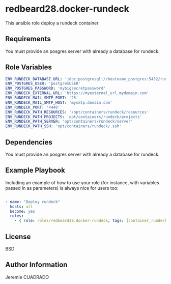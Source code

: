 redbeard28.docker-rundeck
=========

This ansible role deploy a rundeck container

Requirements
------------

You must provide an posgres server with already a database for rundeck.


Role Variables
--------------
```yaml
ENV_RUNDECK_DATABASE_URL: 'jdbc:postgresql://hostname_postgres:5432/rundeckdb'
ENV_POSTGRES_USER: 'postgresUSER'
ENV_POSTGRES_PASSWORD: 'mybigsecretpassword'
ENV_RUNDECK_EXTERNAL_URL: 'https://myexternal_url.mydomain.com'
ENV_RUNDECK_MAIL_SMTP_PORT: '25'
ENV_RUNDECK_MAIL_SMTP_HOST: 'mysmtp.domain.com'
ENV_RUNDECK_PORT: '4440'
ENV_RUNDECK_PATH_RESOURCES: '/opt/containers/rundeck/resources'
ENV_RUNDECK_PATH_PROJECTS: 'opt/containers/rundeck/projects'
ENV_RUNDECK_PATH_SERVER: 'opt/containers/rundeck/server'
ENV_RUNDECK_PATH_SSH: 'opt/containers/rundeck/.ssh'
```

Dependencies
------------
You must provide an posgres server with already a database for rundeck.


Example Playbook
----------------

Including an example of how to use your role (for instance, with variables passed in as parameters) is always nice for users too:
````yaml

- name: "Deploy rundeck"
  hosts: all
  become: yes
  roles:
    - { role: roles/redbeard28.docker-rundeck, tags: [container_rundeck] }
````

License
-------

BSD

Author Information
------------------

Jeremie CUADRADO